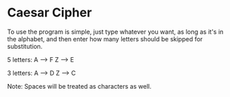 # Caesar Cipher

To use the program is simple, just type whatever you want, as long as it's in the alphabet, and then enter how many letters should be skipped for substitution.

5 letters:
A --> F
Z --> E

3 letters:
A --> D
Z --> C

Note: Spaces will be treated as characters as well.
